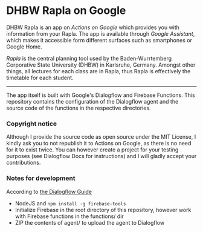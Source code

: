# DHBW Rapla on Google
DHBW Rapla is an app on *Actions on Google* which provides you with information from your Rapla. The app is available through *Google Assistant*, which makes it accessible form different surfaces such as smartphones or Google Home.

*Rapla* is the central planning tool used by the Baden-Wurrtemberg Corporative State University (DHBW) in Karlsruhe, Germany. Amongst other things, all lectures for each class are in Rapla, thus Rapla is effectively the timetable for each student.

---

The app itself is built with Google's Dialogflow and Firebase Functions. This repository contains the configuration of the Dialogflow agent and the source code of the functions in the respective directories.

### Copyright notice

Although I provide the source code as open source under the MIT License, I kindly ask you to not republish it to Actions on Google, as there is no need for it to exist twice. You can however create a project for your testing purposes (see Dialogflow Docs for instructions) and I will gladly accept your contributions.

### Notes for development
According to [the Dialogflow Guide](https://developers.google.com/actions/dialogflow/first-app)
- NodeJS and `npm install -g firebase-tools`
- Initialize Firebase in the root directory of this repository, however work with Firebase functions in the functions/ dir
- ZIP the contents of agent/ to upload the agent to Dialogflow

